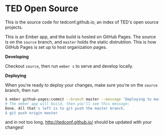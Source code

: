 # TED Open Source

This is the source code for tedconf.github.io, an index of TED's open source projects.

This is an Ember app, and the build is hosted on GitHub Pages. The source is on the `source` branch, and `master` holds the static distrubtion. This is how GitHub Pages is set up to host organization pages.

**Developing**

Checkout `source`, then run `ember s` to serve and develop locally.

**Deploying**

When you're ready to deploy your changes, make sure you're on the `source` branch, then run

```sh
$ ember github-pages:commit --branch master --message 'Deploying to master'
# The ember app will build, then you'll see this message:
Done. All that's left is to git push the master branch.
$ git push origin master
```

and in not too long, http://tedconf.github.io/ should be updated with your changes!
